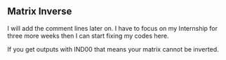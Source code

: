 ## Matrix Inverse

I will add the comment lines later on. I have to focus on my Internship for three more weeks then I can start fixing my codes here.

If you get outputs with IND00 that means your matrix cannot be inverted.
